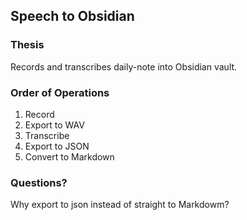 ## Speech to Obsidian

### Thesis

Records and transcribes daily-note into Obsidian vault.

### Order of Operations

1. Record
2. Export to WAV
3. Transcribe
4. Export to JSON
5. Convert to Markdown

### Questions? 
Why export to json instead of straight to Markdowm?
<br>

